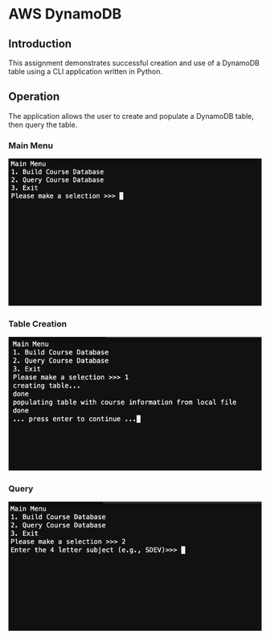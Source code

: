 # AWS DynamoDB
## Introduction
This assignment demonstrates successful creation and use of a DynamoDB table using a CLI application written in Python.

## Operation
The application allows the user to create and populate a DynamoDB table, then query the table.

### Main Menu
![Main Menu](/images/image004.png "Main menu")

### Table Creation
![Table Creation](/images/image005.png "Table Creation")

### Query
![Query](/images/image008.png "Query")
